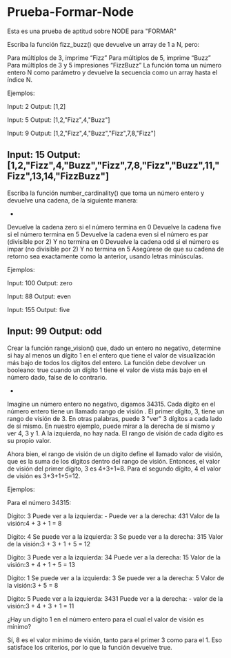 # Prueba-Formar-Node
Esta es una prueba de aptitud sobre NODE para "FORMAR"

Escriba la función fizz_buzz() que devuelve un array de 1 a N, pero:

Para múltiplos de 3, imprime “Fizz”
Para múltiplos de 5, imprime “Buzz”
Para múltiplos de 3 y 5 impresiones “FizzBuzz”
La función toma un número entero N como parámetro y devuelve la secuencia como un array hasta el índice N. 

Ejemplos:

Input: 2
Output: [1,2]

Input: 5
Output: [1,2,"Fizz",4,"Buzz"]

Input: 9
Output: [1,2,"Fizz",4,"Buzz","Fizz",7,8,"Fizz"]

Input: 15
Output: [1,2,"Fizz",4,"Buzz","Fizz",7,8,"Fizz","Buzz",11,"Fizz",13,14,"FizzBuzz"]
-----------------------------------------------------------------------------
Escriba la función number_cardinality() que toma un número entero y devuelve una cadena, de la siguiente manera:

*
Devuelve la cadena zero si el número termina en 0
Devuelve la cadena five si el número termina en 5
Devuelve la cadena even si el número es par (divisible por 2) Y no termina en 0
Devuelve la cadena odd si el número es impar (no divisible por 2) Y no termina en 5
Asegúrese de que su cadena de retorno sea exactamente como la anterior, usando letras minúsculas.

Ejemplos:

Input: 100
Output: zero

Input: 88
Output: even

Input: 155
Output: five

Input: 99
Output: odd
-----------------------------------------------------------------------------
Crear la función range_vision() que, dado un entero no negativo, determine si hay al menos un dígito 1 en el entero que tiene el valor de visualización más bajo de todos los dígitos del entero. La función debe devolver un booleano: true cuando un dígito 1 tiene el valor de vista más bajo en el número dado, false de lo contrario.

*
Imagine un número entero no negativo, digamos 34315. Cada dígito en el número entero tiene un llamado rango de visión . El primer dígito, 3, tiene un rango de visión de 3. En otras palabras, puede 3 "ver" 3 dígitos a cada lado de sí mismo. En nuestro ejemplo, puede mirar a la derecha de sí mismo y ver 4, 3 y 1. A la izquierda, no hay nada. El rango de visión de cada dígito es su propio valor.

Ahora bien, el rango de visión de un dígito define el llamado valor de visión, que es la suma de los dígitos dentro del rango de visión. Entonces, el valor de visión del primer dígito, 3 es 4+3+1=8. Para el segundo dígito, 4 el valor de visión es 3+3+1+5=12.

Ejemplos:

Para el número 34315:

Dígito: 3
Puede ver a la izquierda: -
Puede ver a la derecha: 431
Valor de la visión:4 + 3 + 1 = 8

Dígito: 4
Se puede ver a la izquierda: 3
Se puede ver a la derecha: 315
Valor de la visión:3 + 3 + 1 + 5 = 12

Dígito: 3
Puede ver a la izquierda: 34
Puede ver a la derecha: 15
Valor de la visión:3 + 4 + 1 + 5 = 13

Dígito: 1
Se puede ver a la izquierda: 3
Se puede ver a la derecha: 5
Valor de la visión:3 + 5 = 8

Dígito: 5
Puede ver a la izquierda: 3431
Puede ver a la derecha: -
valor de la visión:3 + 4 + 3 + 1 = 11

¿Hay un dígito 1 en el número entero para el cual el valor de visión es mínimo?

Sí, 8 es el valor mínimo de visión, tanto para el primer 3 como para el 1. Eso satisface los criterios, por lo que la función devuelve true.
